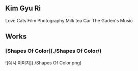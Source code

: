 ## Kim Gyu Ri
Love
Cats
Film Photography
Milk tea
Car The Gaden's Music

## Works
### [Shapes Of Color](./Shapes Of Color/)
![예시 이미지](./Shapes Of Color.png)

